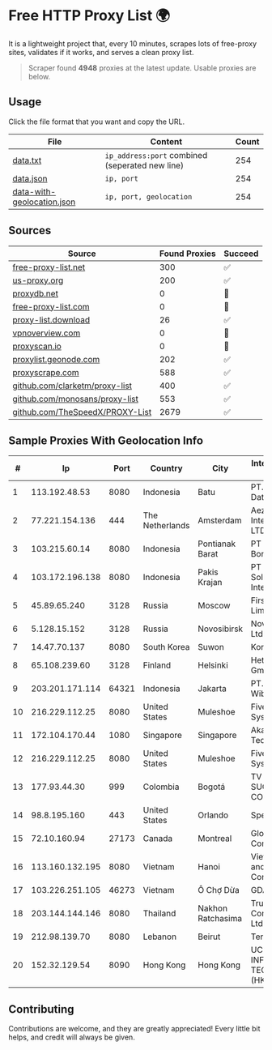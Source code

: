 
# Free HTTP Proxy List 🌍

It is a lightweight project that, every 10 minutes, scrapes lots of free-proxy sites, validates if it works, and serves a clean proxy list.


> Scraper found **4948** proxies at the latest update. Usable proxies are below.

## Usage

Click the file format that you want and copy the URL.


|File|Content|Count|
|----|-------|-----|
|[data.txt](https://raw.githubusercontent.com/themiralay/Proxy-List-World/master/data.txt)|`ip_address:port` combined (seperated new line)|254|
|[data.json](https://raw.githubusercontent.com/themiralay/Proxy-List-World/master/data.json)|`ip, port`|254|
|[data-with-geolocation.json](https://raw.githubusercontent.com/themiralay/Proxy-List-World/master/data-with-geolocation.json)|`ip, port, geolocation`|254|

## Sources

|Source|Found Proxies|Succeed|
|------|-------------|-------|
|[free-proxy-list.net](https://free-proxy-list.net)|300|✅|
|[us-proxy.org](https://www.us-proxy.org)|200|✅|
|[proxydb.net](http://proxydb.net)|0|🚫|
|[free-proxy-list.com](https://free-proxy-list.com/?page=&port=&type%5B%5D=http&type%5B%5D=https&up_time=0&search=Search)|0|🚫|
|[proxy-list.download](https://www.proxy-list.download/HTTP)|26|✅|
|[vpnoverview.com](https://vpnoverview.com/privacy/anonymous-browsing/free-proxy-servers)|0|🚫|
|[proxyscan.io](https://www.proxyscan.io)|0|🚫|
|[proxylist.geonode.com](https://proxylist.geonode.com/api/proxy-list?limit=300&page=1&sort_by=lastChecked&sort_type=desc&protocols=http,https)|202|✅|
|[proxyscrape.com](https://api.proxyscrape.com/v2/?request=displayproxies&protocol=http&timeout=10000&country=all&ssl=all&anonymity=all)|588|✅|
|[github.com/clarketm/proxy-list](https://raw.githubusercontent.com/clarketm/proxy-list/master/proxy-list-raw.txt)|400|✅|
|[github.com/monosans/proxy-list](https://raw.githubusercontent.com/monosans/proxy-list/main/proxies/http.txt)|553|✅|
|[github.com/TheSpeedX/PROXY-List](https://raw.githubusercontent.com/TheSpeedX/PROXY-List/master/http.txt)|2679|✅|


## Sample Proxies With Geolocation Info

|#|Ip|Port|Country|City|Internet Service Provider|
|-|--|----|-------|----|-------------------------|
|1|113.192.48.53|8080|Indonesia|Batu|PT.Global Media Data Prima|
|2|77.221.154.136|444|The Netherlands|Amsterdam|Aeza International LTD|
|3|103.215.60.14|8080|Indonesia|Pontianak Barat|PT Uwais Borneo Group|
|4|103.172.196.138|8080|Indonesia|Pakis Krajan|PT Cahaya Solusindo Internusa|
|5|45.89.65.240|3128|Russia|Moscow|First Server Limited|
|6|5.128.15.152|3128|Russia|Novosibirsk|Novotelecom Ltd|
|7|14.47.70.137|8080|South Korea|Suwon|Korea Telecom|
|8|65.108.239.60|3128|Finland|Helsinki|Hetzner Online GmbH|
|9|203.201.171.114|64321|Indonesia|Jakarta|PT. Dutakom Wibawa Putra|
|10|216.229.112.25|8080|United States|Muleshoe|Five Area Systems, LLC|
|11|172.104.170.44|1080|Singapore|Singapore|Akamai Technologies|
|12|216.229.112.25|8080|United States|Muleshoe|Five Area Systems, LLC|
|13|177.93.44.30|999|Colombia|Bogotá|TV AZTECA SUCURSAL COLOMBIA|
|14|98.8.195.160|443|United States|Orlando|Spectrum|
|15|72.10.160.94|27173|Canada|Montreal|GloboTech Communications|
|16|113.160.132.195|8080|Vietnam|Hanoi|VietNam Post and Telecom Corporation|
|17|103.226.251.105|46273|Vietnam|Ô Chợ Dừa|GDATA|
|18|203.144.144.146|8080|Thailand|Nakhon Ratchasima|True Internet Corporation CO. Ltd.|
|19|212.98.139.70|8080|Lebanon|Beirut|TerraNet sal|
|20|152.32.129.54|8090|Hong Kong|Hong Kong|UCLOUD INFORMATION TECHNOLOGY (HK) LIMITED|



## Contributing

Contributions are welcome, and they are greatly appreciated! Every
little bit helps, and credit will always be given.

